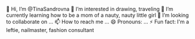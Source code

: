 👋 Hi, I’m @TinaSandrovna
👀 I’m interested in drawing, traveling
🌱 I’m currently learning how to be a mom of a nauty, nauty little girl
💞️ I’m looking to collaborate on ...
📫 How to reach me ...
😄 Pronouns: ...
⚡ Fun fact: I'm a leftie, nailmaster, fashion consultant

